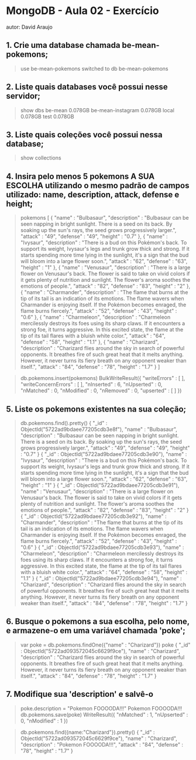 # MongoDB - Aula 02 - Exercício

autor: David Araujo

## 1. Crie uma database chamada be-mean-pokemons;

> use be-mean-pokemons
switched to db be-mean-pokemons

## 2. Liste quais databases você possui nesse servidor;

> show dbs
be-mean            0.078GB
be-mean-instagram  0.078GB
local              0.078GB
test               0.078GB


## 3. Liste quais coleções você possui nessa database;

> show collections
>

## 4. Insira pelo menos 5 pokemons A SUA ESCOLHA utilizando o mesmo padrão de campos utilizado: name, description, attack, defense e height;

> pokemons
[
	{
		"name" : "Bulbasaur",
		"description" : "Bulbasaur can be seen napping in bright sunlight. There is a seed on its back. By soaking up the sun's rays, the seed grows progressively larger.",
		"attack" : "49",
		"defense" : "49",
		"height" : "0.7"
	},
	{
		"name" : "Ivysaur",
		"description" : "There is a bud on this Pokémon's back. To support its weight, Ivysaur's legs and trunk grow thick and strong. If it starts spending more time lying in the sunlight, it's a sign that the bud will bloom into a large flower soon.",
		"attack" : "62",
		"defense" : "63",
		"height" : "1"
	},
	{
		"name" : "Venusaur",
		"description" : "There is a large flower on Venusaur's back. The flower is said to take on vivid colors if it gets plenty of nutrition and sunlight. The flower's aroma soothes the emotions of people.",
		"attack" : "82",
		"defense" : "83",
		"height" : "2"
	},
	{
		"name" : "Charmander",
		"description" : "The flame that burns at the tip of its tail is an indication of its emotions. The flame wavers when Charmander is enjoying itself. If the Pokémon becomes enraged, the flame burns fiercely.",
		"attack" : "52",
		"defense" : "43",
		"height" : "0.6"
	},
	{
		"name" : "Charmeleon",
		"description" : "Charmeleon mercilessly destroys its foes using its sharp claws. If it encounters a strong foe, it turns aggressive. In this excited state, the flame at the tip of its tail flares with a bluish white color.",
		"attack" : "64",
		"defense" : "58",
		"height" : "1.1"
	},
	{
		"name" : "Charizard",
		"description" : "Charizard flies around the sky in search of powerful opponents. It breathes fire of such great heat that it melts anything. However, it never turns its fiery breath on any opponent weaker than itself.",
		"attack" : "84",
		"defense" : "78",
		"height" : "1.7"
	}
]

> db.pokemons.insert(pokemons)
BulkWriteResult({
	"writeErrors" : [ ],
	"writeConcernErrors" : [ ],
	"nInserted" : 6,
	"nUpserted" : 0,
	"nMatched" : 0,
	"nModified" : 0,
	"nRemoved" : 0,
	"upserted" : [ ]
})


## 5. Liste os pokemons existentes na sua coleção;

> db.pokemons.find().pretty()
{
	"_id" : ObjectId("5722ad9bdaee77205cdb3e8f"),
	"name" : "Bulbasaur",
	"description" : "Bulbasaur can be seen napping in bright sunlight. There is a seed on its back. By soaking up the sun's rays, the seed grows progressively larger.",
	"attack" : "49",
	"defense" : "49",
	"height" : "0.7"
}
{
	"_id" : ObjectId("5722ad9bdaee77205cdb3e90"),
	"name" : "Ivysaur",
	"description" : "There is a bud on this Pokémon's back. To support its weight, Ivysaur's legs and trunk grow thick and strong. If it starts spending more time lying in the sunlight, it's a sign that the bud will bloom into a large flower soon.",
	"attack" : "62",
	"defense" : "63",
	"height" : "1"
}
{
	"_id" : ObjectId("5722ad9bdaee77205cdb3e91"),
	"name" : "Venusaur",
	"description" : "There is a large flower on Venusaur's back. The flower is said to take on vivid colors if it gets plenty of nutrition and sunlight. The flower's aroma soothes the emotions of people.",
	"attack" : "82",
	"defense" : "83",
	"height" : "2"
}
{
	"_id" : ObjectId("5722ad9bdaee77205cdb3e92"),
	"name" : "Charmander",
	"description" : "The flame that burns at the tip of its tail is an indication of its emotions. The flame wavers when Charmander is enjoying itself. If the Pokémon becomes enraged, the flame burns fiercely.",
	"attack" : "52",
	"defense" : "43",
	"height" : "0.6"
}
{
	"_id" : ObjectId("5722ad9bdaee77205cdb3e93"),
	"name" : "Charmeleon",
	"description" : "Charmeleon mercilessly destroys its foes using its sharp claws. If it encounters a strong foe, it turns aggressive. In this excited state, the flame at the tip of its tail flares with a bluish white color.",
	"attack" : "64",
	"defense" : "58",
	"height" : "1.1"
}
{
	"_id" : ObjectId("5722ad9bdaee77205cdb3e94"),
	"name" : "Charizard",
	"description" : "Charizard flies around the sky in search of powerful opponents. It breathes fire of such great heat that it melts anything. However, it never turns its fiery breath on any opponent weaker than itself.",
	"attack" : "84",
	"defense" : "78",
	"height" : "1.7"
}


## 6. Busque o pokemons a sua escolha, pelo nome, e armazene-o em uma variável chamada 'poke';

> var poke = db.pokemons.findOne({"name" : "Charizard"})
> poke
{
	"_id" : ObjectId("5722ad093572045c6629f9ce"),
	"name" : "Charizard",
	"description" : "Charizard flies around the sky in search of powerful opponents. It breathes fire of such great heat that it melts anything. However, it never turns its fiery breath on any opponent weaker than itself.",
	"attack" : "84",
	"defense" : "78",
	"height" : "1.7"
}


## 7. Modifique sua 'description' e salvê-o

> poke.description = "Pokemon FOOOODA!!!"
Pokemon FOOOODA!!!
> db.pokemons.save(poke)
WriteResult({ "nMatched" : 1, "nUpserted" : 0, "nModified" : 1 })

> db.pokemons.find({name:"Charizard"}).pretty()
{
	"_id" : ObjectId("5722ad093572045c6629f9ce"),
	"name" : "Charizard",
	"description" : "Pokemon FOOOODA!!!",
	"attack" : "84",
	"defense" : "78",
	"height" : "1.7"
}
